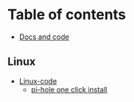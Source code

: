 # Table of contents

* [Docs and code](README.md)

## Linux

* [Linux-code](linux/linux-code/README.md)
  * [pi-hole one click install](linux/linux-code/pi-hole-one-click-install.md)

